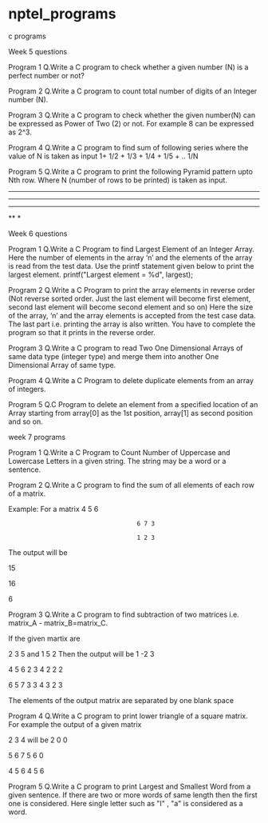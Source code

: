 # nptel_programs
c programs

Week 5 questions

Program 1
Q.Write a C program to check whether a given number (N) is a perfect number or not?

Program 2
Q.Write a C program to count total number of digits of an Integer number (N).

Program 3
Q.Write a C program to check whether the given number(N) can be expressed as Power of Two (2) or not.
For example 8 can be expressed as 2^3. 

Program 4
Q.Write a C program to find sum of following series where the value of N is taken as input
 1+ 1/2 + 1/3 + 1/4 + 1/5 + .. 1/N

Program 5
Q.Write a C program to print the following Pyramid pattern upto Nth row. Where N (number of rows to be printed) is taken as input.


*****
****
***
**
*

Week 6 questions

Program 1
Q.Write a C Program to find Largest Element of an Integer Array. 
Here the number of elements in the array ‘n’ and the elements of the array is read from the test data. 
Use the printf statement given below to print the largest element.
printf("Largest element = %d", largest);

Program 2
Q.Write a C Program to print the array elements in reverse order (Not reverse sorted order. Just the last element will become first element, second last element will become second element and so on)
Here the size of the array, ‘n’ and the array elements is accepted from the test case data. The last part i.e. printing the array is also written. 
You have to complete the program so that it prints in the reverse order. 

Program 3
Q.Write a C program to read Two One Dimensional Arrays of same data type (integer type) and merge them into another One Dimensional Array of same type.

Program 4
Q.Write a C Program to delete duplicate elements from an array of integers. 

Program 5
Q.C Program to delete an element from a specified location of an Array starting from array[0] as the 1st position, array[1] as second position and so on. 


week 7 programs

Program 1
Q.Write a C Program to Count Number of Uppercase and Lowercase Letters in a given string. The string may be a word or a sentence.

Program 2
Q.Write a C program to find the sum of all elements of each row of a matrix.

   Example: For a matrix  4 5 6

                                        6 7 3

                                        1 2 3

  The output will be 

  15

  16

   6

Program 3
Q.Write a C program to find subtraction of two matrices i.e. matrix_A - matrix_B=matrix_C.

 If the given martix are 

 2 3 5     and  1 5 2    Then the output will be  1 -2 3

 4 5 6             2 3 4                                           2 2 2

 6 5 7             3 3 4                                           3 2 3

 The elements of the output matrix are separated by one blank space 

Program 4
Q.Write a C program to print lower triangle of a square matrix.
For example the output of a given matrix 

2 3 4     will be       2 0 0

5 6 7                      5 6 0

4 5 6                      4 5 6

Program 5
Q.Write a C program to print Largest and Smallest Word from a given sentence. If there are two or more words of same length then the first one is considered. 
Here single letter such as "I" , "a" is considered as a word. 
